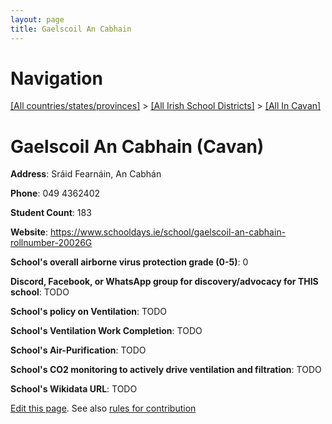 ```yaml
---
layout: page
title: Gaelscoil An Cabhain
---
```

# Navigation

[[All countries/states/provinces]](../../..) > [[All Irish School Districts]](../..) > [[All In Cavan]](..)

# Gaelscoil An Cabhain (Cavan)

**Address**: Sráid Fearnáin, An Cabhán

**Phone**: 049 4362402

**Student Count**: 183

**Website**: <https://www.schooldays.ie/school/gaelscoil-an-cabhain-rollnumber-20026G>

**School's overall airborne virus protection grade (0-5)**: 0

**Discord, Facebook, or WhatsApp group for discovery/advocacy for THIS school**: TODO

**School's policy on Ventilation**: TODO

**School's Ventilation Work Completion**: TODO

**School's Air-Purification**: TODO

**School's CO2 monitoring to actively drive ventilation and filtration**: TODO

**School's Wikidata URL**: TODO


[Edit this page](https://github.com/ventilate-schools/Ireland/edit/main/./Cavan/Gaelscoil_An_Cabhain.md). See also [rules for contribution](../../../contribution-rules/)